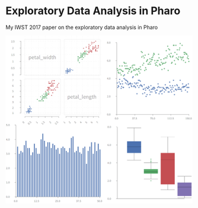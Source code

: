 # Exploratory Data Analysis in Pharo

My IWST 2017 paper on the exploratory data analysis in Pharo

![DataFrame visualizations with Roassal2](images/all_plots.png)
